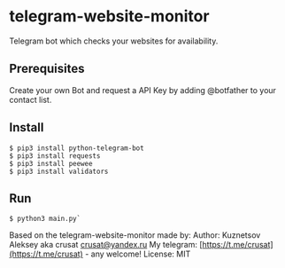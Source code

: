 # telegram-website-monitor

Telegram bot which checks your websites for availability.

## Prerequisites
Create your own Bot and request a API Key by adding @botfather to your contact list.

## Install

    $ pip3 install python-telegram-bot
    $ pip3 install requests
    $ pip3 install peewee
    $ pip3 install validators

## Run

    $ python3 main.py`


Based on the telegram-website-monitor made by:
Author: Kuznetsov Aleksey aka crusat <crusat@yandex.ru>
My telegram: [https://t.me/crusat](https://t.me/crusat) - any welcome!
License: MIT
